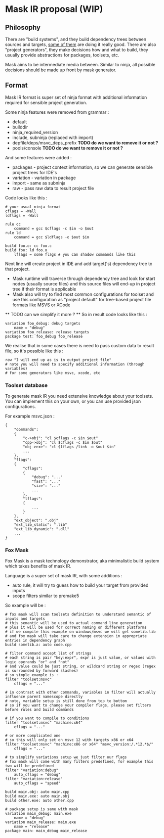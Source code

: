 # Mask IR proposal (WIP)

## Philosophy

There are "build systems", and they build dependency trees between sources and targets,
[some of them](https://martine.github.io/ninja/) are doing it really good.
There are also "project generators", they make decisions how and what to build,
they usually provide abstractions for packages, toolsets, etc.

Mask aims to be intermediate media between. Similar to ninja, all possible decisions should be made up front by mask generator. 

## Format

Mask IR format is super set of ninja format with additional information required for sensible project generation.

Some ninja features were removed from grammar :

* default
* builddir
* ninja\_required\_version
* include, subninja (replaced with import)
* depfile/deps/msvc\_deps\_prefix **TODO do we want to remove it or not ?**
* pools/console **TODO do we want to remove it or not ?**

And some features were added :

* packages - project context information, so we can generate sensible project trees for IDE's
* variation - variation in package
* import - same as subninja
* raw - pass raw data to result project file

Code looks like this :

	# your usual ninja format
	cflags = -Wall
	ldflags = -Wall

	rule cc
		command = gcc $cflags -c $in -o $out 
	rule ld
		command = gcc $ldflags -o $out $in

	build foo.o: cc foo.c
	build foo: ld foo.o
		lflags = some flags # you can shadow commands like this

Next line will create project in IDE and add target('s) dependency tree to that project.

* Mask runtime will traverse through dependency tree and look for start nodes (usually source files)
and this source files will end-up in project tree if their format is applicable
* Mask also will try to find most common configurations for toolset
and use this configuration as "project default" for tree-based project file formats like MSVS or XCode

** TODO can we simplify it more ? **
So in result code looks like this :

	variation foo_debug: debug targets
		name = "debug"
	variation foo_release: release targets
	package test: foo_debug foo_release

We realise that in some cases there is need to pass custom data to result file, so it's possible like this :

	raw "I will end up as is in output project file"
	# note you will need to specify additional information (through variables)
	# for some generators like msvc, xcode, etc

### Toolset database

To generate mask IR you need extensive knowledge about your toolsets. You can implement this on your own, or you can use provided json configurations.

For example msvc.json :

	{
		"commands":
		{
			"c->obj": "cl $cflags -c $in $out"
			"cpp->obj": "cl $cflags -c $in $out"
			"obj->exe": "cl $lflags /link -o $out $in"
			...
		},
		"flags":
		{
			"cflags":
			{
				"debug": "..."
				"fast": "..."
				"size": "..."
				...
			},
			"lflags":
			{
				...
			}
		},
		"ext_object": ".obj"
		"ext_lib_static": ".lib"
		"ext_lib_dynamic": ".dll"
		...
	}

### Fox Mask

Fox Mask is a mask technology demonstrator, aka minimalistic build system which takes benefits of mask IR.

Language is a super set of mask IR, with some additions :

* auto rule, it will try to guess how to build your target from provided inputs
* scope filters similar to premake5

So example will be :

	# fox mask will scan toolsets definition to understand semantic of inputs and targets
	# this semantic will be used to actual command line generation
	# plus it will be used for correct naming on different platforms
	# if we compile this example on windows/msvc we will get somelib.lib
	# and fox mask will take care to change extension in appropriate entries in dependency graph
	build somelib.a: auto code.cpp

	# filter command accept list of strings
	# each string is pair "key:expr", expr is just value, or values with logic operands "or" and "not"
	# and value could be just string, or wildcard string or regex (regex is surrounded by forward slashes)
	# so simple example is :
	filter "toolset:msvc"
		cflags = "..."

	# in contrast with other commands, variables in filter will actually influence parent namescope directly
	# note, variable setup is still done from top to bottom
	# so if you want to change your compiler flags, please set filters before rules and build commands

	# if you want to compile to conditions
	filter "toolset:msvc" "machine:x64"
		cflags = "..."

	# or more complicated one
	# so this will only set on msvc 12 with targets x86 or x64
	filter "toolset:msvc" "machine:x86 or x64" "msvc_version:/.*12.*$/"
		cflags = "..."

	# to simplify variations setup we just filter our flags
	# fox mask will come with many filters predefined, for example this two will be predefined
	filter "variation:debug"
		auto_cflags = "debug"
	filter "variation:release"
		auto_cflags = "speed"

	build main.obj: auto main.cpp
	build main.exe: auto main.obj
	build other.exe: auto other.cpp

	# package setup is same with mask
	variation main_debug: main.exe
		name = "debug"
	variation main_release: main.exe
		name = "release"
	package main: main_debug main_release
